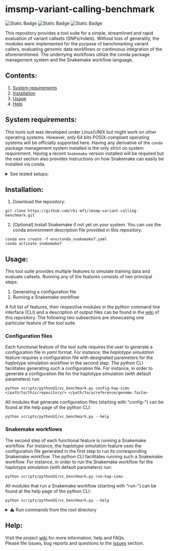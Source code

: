 # imsmp-variant-calling-benchmark
![Static Badge](https://img.shields.io/badge/conda-required-blue)
![Static Badge](https://img.shields.io/badge/python-≥3.2-blue)
![Static Badge](https://img.shields.io/badge/snakemake-≥6.0.0-blue)

This repository provides a tool suite for a simple, streamlined and rapid evaluation of variant callsets (SNPs/indels). Without loss of generality, the modules were implemented for the purpose of benchmarking variant callers, evaluating genomic data workflows or continuous integration of the aforementioned. The underlying workflows utilize the conda package management system and the Snakemake workflow language.

## Contents:
1. [System requirements](#system-requirements)
2. [Installation](#installation)
3. [Usage](#usage)
4. [Help](#help)


## System requirements:

This tools suit was developed under Linux/UNIX but might work on other operating systems.
However, only 64 bits POSIX-compliant operating systems will be officially supported here.
Having any derivative of the `conda` package management system installed is the only strict on system requirement.
Having a recent `Snakemake` version installed will be required but the next section also provides instructions on how Snakemake can easily be installed via conda.

<details><summary> See tested setups: </summary>
   
| Requirement | Tested with |
| --- | --- |
| 64 bits POSIX-compliant operating system | Ubuntu 20.04.5 LTS |
| [conda](https://docs.conda.io/en/latest/) | vers. 23.5.0 |
| [snakemake](https://snakemake.readthedocs.io/en/stable/) | vers. 7.25.3 |

</details>


## Installation:

1. Download the repository:
```
git clone https://github.com/rki-mf1/imsmp-variant-calling-benchmark.git
```

2. [Optional] Install Snakemake if not yet on your system. You can use the conda environment description file provided in this repository:
```
conda env create -f env/conda_snakemake7.yaml
conda activate snakemake7
```


## Usage:

This tool suite provides multiple features to simulate training data and evaluate callsets. 
Running any of the features consists of two principal steps:
   1. Generating a configuration file
   2. Running a Snakemake workflow

A full list of features, their respective modules in the python command line interface (CLI) and a description of output files can be found in the [wiki](https://github.com/rki-mf1/imsmp-variant-calling-benchmark/wiki) of this repository.
The following two subsections are showcasing one particular feature of the tool suite.

### Configuration files
Each functional feature of the tool suite requires the user to generate a configuration file in _yaml_ format.
For instance, the _haplotype simulation_ feature requires a configuration file with designated parameters for the haplotype simulation workflow in the second step.
The python CLI facilitates generating such a configuration file.
For instance, in order to generate a configuration file for the haplotype simulation (with default parameters) run:
```
python scripts/pythonUI/vc_benchmark.py config-hap-simu </path/to/this/repository/> </path/to/a/reference/genome.fasta>
```
All modules that generate configuration files (starting with "config-") can be found at the help page of the python CLI:
   
```
python scripts/pythonUI/vc_benchmark.py --help
```

### Snakemake workflows
The second step of each functional feature is running a Snakemake workflow.
For instance, the _haplotype simulation_ feature uses the configuration file generated in the first step to run its corresponding Snakemake workflow.
The python CLI facilitates running such a Snakemake workflow.
For instance, in order to run the Snakemake workflow for the haplotype simulation (with default parameters) run:
```
python scripts/pythonUI/vc_benchmark.py run-hap-simu
```
All modules that run a Snakemake workflow (starting with "run-") can be found at the help page of the python CLI:
```
python scripts/pythonUI/vc_benchmark.py --help
```

<details><summary>⚠️ Run commands from the root directory </summary>
Without further ado, please run the commands from a terminal at the top folder (root directory) of this repository.
Otherwise relative paths within the workflows might be invalid.
</details>


## Help:

Visit the project [wiki](https://github.com/rki-mf1/imsmp-variant-calling-benchmark/wiki) for more information, help and FAQs. <br>
Please file issues, bug reports and questions to the [issues](https://github.com/rki-mf1/imsmp-variant-calling-benchmark/issues) section.
